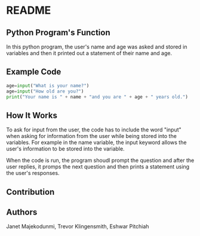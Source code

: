 # README

## Python Program's Function

In this python program, the user's name and age was asked and stored in variables and then it printed out a statement of their name and age.


## Example Code 
```python
age=input("What is your name?")
age=input("How old are you?")
print("Your name is " + name + "and you are " + age + " years old.")
```
## How It Works

To ask for input from the user, the code has to include the word "input" when asking for information from the user while being stored into the variables.
For example in the name variable, the input keyword allows the user's information to be stored into the variable.

When the code is run, the program shoudl prompt the question and after the user replies, it promps the next question and then prints a statement using the user's responses.

## Contribution



## Authors

Janet Majekodunmi, Trevor Klingensmith, Eshwar Pitchiah
